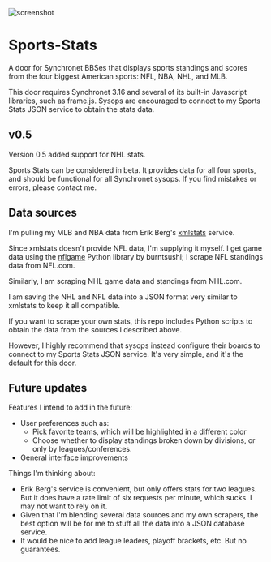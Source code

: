 ![screenshot](http://www.breakintochat.com/files/misc/sports-stats-animation.gif)

Sports-Stats
============

A door for Synchronet BBSes that displays sports standings and scores from the four biggest American sports: NFL, NBA, NHL, and MLB.

This door requires Synchronet 3.16 and several of its built-in Javascript libraries, such as frame.js. Sysops are encouraged to connect to my Sports Stats JSON service to obtain the stats data.


v0.5
---------------

Version 0.5 added support for NHL stats.

Sports Stats can be considered in beta. It provides data for all four sports, and should be functional for all Synchronet sysops. If you find mistakes or errors, please contact me.


Data sources
---------------

I'm pulling my MLB and NBA data from Erik Berg's [xmlstats](https://erikberg.com/api) service. 

Since xmlstats doesn't provide NFL data, I'm supplying it myself. I get game data using the [nflgame](https://github.com/BurntSushi/nflgame/) Python library by burntsushi; I scrape NFL standings data from NFL.com. 

Similarly, I am scraping NHL game data and standings from NHL.com.

I am saving the NHL and NFL data into a JSON format very similar to xmlstats to keep it all compatible.

If you want to scrape your own stats, this repo includes Python scripts to obtain the data from the sources I described above.

However, I highly recommend that sysops instead configure their boards to connect to my Sports Stats JSON service. It's very simple, and it's the default for this door.


Future updates
---------------

Features I intend to add in the future:

* User preferences such as:
  * Pick favorite teams, which will be highlighted in a different color
  * Choose whether to display standings broken down by divisions, or only by leagues/conferences.
* General interface improvements

Things I'm thinking about:

* Erik Berg's service is convenient, but only offers stats for two leagues. But it does have a rate limit of six requests per minute, which sucks. I may not want to rely on it.
* Given that I'm blending several data sources and my own scrapers, the best option will be for me to stuff all the data into a JSON database service.
* It would be nice to add league leaders, playoff brackets, etc. But no guarantees. 